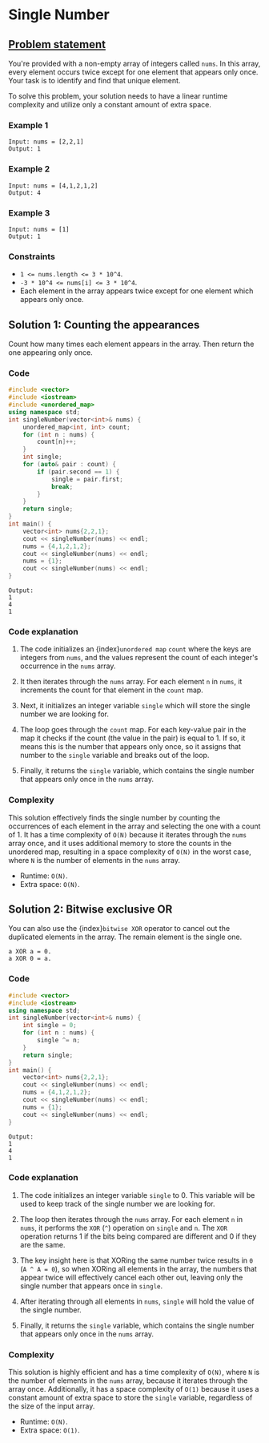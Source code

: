 # Single Number

## [Problem statement](https://leetcode.com/problems/single-number/)

You're provided with a non-empty array of integers called `nums`. In this array, every element occurs twice except for one element that appears only once. Your task is to identify and find that unique element.

To solve this problem, your solution needs to have a linear runtime complexity and utilize only a constant amount of extra space.

### Example 1

```text
Input: nums = [2,2,1]
Output: 1
```

### Example 2
```text
Input: nums = [4,1,2,1,2]
Output: 4
```
### Example 3
```text
Input: nums = [1]
Output: 1
``` 

### Constraints

* `1 <= nums.length <= 3 * 10^4`.
* `-3 * 10^4 <= nums[i] <= 3 * 10^4`.
* Each element in the array appears twice except for one element which appears only once.

## Solution 1: Counting the appearances
Count how many times each element appears in the array. Then return the one appearing only once.

### Code

```cpp
#include <vector>
#include <iostream>
#include <unordered_map>
using namespace std;
int singleNumber(vector<int>& nums) {
    unordered_map<int, int> count;
    for (int n : nums) {
        count[n]++;
    }
    int single;
    for (auto& pair : count) {
        if (pair.second == 1) {
            single = pair.first;
            break;
        }
    }
    return single;
}
int main() {
    vector<int> nums{2,2,1};
    cout << singleNumber(nums) << endl;
    nums = {4,1,2,1,2};
    cout << singleNumber(nums) << endl;
    nums = {1};
    cout << singleNumber(nums) << endl;
}
```
```text
Output:
1
4
1
```

### Code explanation

1. The code initializes an {index}`unordered map` `count` where the keys are integers from `nums`, and the values represent the count of each integer's occurrence in the `nums` array.

2. It then iterates through the `nums` array. For each element `n` in `nums`, it increments the count for that element in the `count` map.

3. Next, it initializes an integer variable `single` which will store the single number we are looking for.

4. The loop goes through the `count` map. For each key-value pair in the map it checks if the count (the value in the pair) is equal to 1. If so, it means this is the number that appears only once, so it assigns that number to the `single` variable and breaks out of the loop.

5. Finally, it returns the `single` variable, which contains the single number that appears only once in the `nums` array.


### Complexity

This solution effectively finds the single number by counting the occurrences of each element in the array and selecting the one with a count of 1. It has a time complexity of `O(N)` because it iterates through the `nums` array once, and it uses additional memory to store the counts in the unordered map, resulting in a space complexity of `O(N)` in the worst case, where `N` is the number of elements in the `nums` array.

* Runtime: `O(N)`.
* Extra space: `O(N)`.

## Solution 2: Bitwise exclusive OR

You can also use the {index}`bitwise XOR` operator to cancel out the duplicated elements in the array. The remain element is the single one.

```text
a XOR a = 0.
a XOR 0 = a.
```

### Code

```cpp
#include <vector>
#include <iostream>
using namespace std;
int singleNumber(vector<int>& nums) {
    int single = 0;
    for (int n : nums) {
        single ^= n;
    }
    return single;
}
int main() {
    vector<int> nums{2,2,1};
    cout << singleNumber(nums) << endl;
    nums = {4,1,2,1,2};
    cout << singleNumber(nums) << endl;
    nums = {1};
    cout << singleNumber(nums) << endl;
}
```
```text
Output:
1
4
1
```

### Code explanation

1. The code initializes an integer variable `single` to 0. This variable will be used to keep track of the single number we are looking for.

2. The loop then iterates through the `nums` array. For each element `n` in `nums`, it performs the `XOR` (`^`) operation on `single` and `n`. The `XOR` operation returns 1 if the bits being compared are different and 0 if they are the same.

3. The key insight here is that XORing the same number twice results in `0` (`A ^ A = 0`), so when XORing all elements in the array, the numbers that appear twice will effectively cancel each other out, leaving only the single number that appears once in `single`.

4. After iterating through all elements in `nums`, `single` will hold the value of the single number.

5. Finally, it returns the `single` variable, which contains the single number that appears only once in the `nums` array.

### Complexity

This solution is highly efficient and has a time complexity of `O(N)`, where `N` is the number of elements in the `nums` array, because it iterates through the array once. Additionally, it has a space complexity of `O(1)` because it uses a constant amount of extra space to store the `single` variable, regardless of the size of the input array.

* Runtime: `O(N)`.
* Extra space: `O(1)`.
